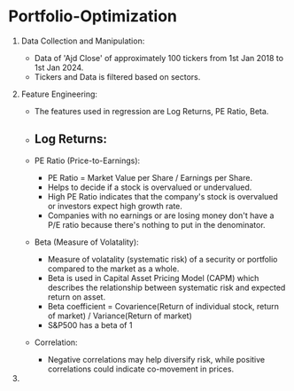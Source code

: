 # Portfolio-Optimization

1. Data Collection and Manipulation:
   - Data of 'Ajd Close' of approximately 100 tickers from 1st Jan 2018 to 1st Jan 2024.
   - Tickers and Data is filtered based on sectors.
  
2. Feature Engineering:
   - The features used in regression are Log Returns, PE Ratio, Beta.

   - Log Returns:
     - 
     
   - PE Ratio (Price-to-Earnings):
     - PE Ratio = Market Value per Share / Earnings per Share.
     - Helps to decide if a stock is overvalued or undervalued.
     - High PE Ratio indicates that the company's stock is overvalued or investors expect high growth rate.
     - Companies with no earnings or are losing money don't have a P/E ratio because there's nothing to put in the denominator.
     
   - Beta (Measure of Volatality):
     - Measure of volatality (systematic risk) of a security or portfolio compared to the market as a whole.
     - Beta is used in Capital Asset Pricing Model (CAPM) which describes the relationship between systematic risk and expected return on asset.
     - Beta coefficient = Covarience(Return of individual stock, return of market) / Variance(Return of market)
     - S&P500 has a beta of 1
    
    - Correlation:
      - Negative correlations may help diversify risk, while positive correlations could indicate co-movement in prices.

3. 